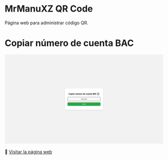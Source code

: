 # MrManuXZ QR Code
Página web para administrar código QR.

# Copiar número de cuenta BAC

![Vista previa del sitio](assets/index.png)

🔗 [Visitar la página web](https://mrmanuxz.github.io/MrManuXZ-QR-Code/)